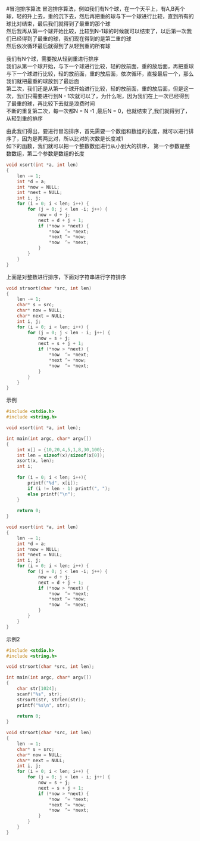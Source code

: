 #冒泡排序算法
冒泡排序算法，例如我们有N个球，在一个天平上，有A,B两个球，轻的升上去，重的沉下去，然后再把重的球与下一个球进行比较，直到所有的球比对结束，最后我们就得到了最重的那个球           
然后我再从第一个球开始比较，比较到N-1球的时候就可以结束了，以后第一次我们已经得到了最重的球，我们现在得到的是第二重的球       
然后依次循环最后就得到了从轻到重的所有球          

我们有N个球，需要按从轻到重进行排序             
我们从第一个球开始，与下一个球进行比较，轻的放前面，重的放后面，再把重球与下一个球进行比较，轻的放前面，重的放后面，依次循环，直接最后一个，那么我们就把最重的球放到了最后面         
第二次，我们还是从第一个球开始进行比较，轻的放前面，重的放后面，但是这一次，我们只需要进行到N - 1次就可以了，为什么呢，因为我们在上一次已经得到了最重的球，再比较下去就是浪费时间            
不断的重复第二次，每一次都N = N -1 ,最后N = 0，也就结束了,我们就得到了，从轻到重的排序               

由此我们得出，要进行冒泡排序，首先需要一个数组和数组的长度，就可以进行排序了，因为是两两比对，所以比对的次数是长度减1            
如下的函数，我们就可以把一个整数数组进行从小到大的排序， 第一个参数是整数数组，第二个参数是数组的长度                    
```c
void xsort(int *a, int len)
{
    len -= 1;
    int *d = a;
    int *now = NULL;
    int *next = NULL;
    int i, j;
    for (i = 0; i < len; i++) {
        for (j = 0; j < len -i; j++) {
            now = d + j;
            next = d + j + 1;
            if (*now > *next) {
                *now  ^= *next;
                *next ^= *now;
                *now  ^= *next;
            }
        }
    }
}
```
上面是对整数进行排序，下面对字符串进行字符排序
```c
void strsort(char *src, int len)
{
    len -= 1;
    char* s = src;
    char* now = NULL;
    char* next = NULL;
    int i, j;
    for (i = 0; i < len; i++) {
        for (j = 0; j < len - i; j++) {
            now = s + j;
            next = s + j + 1;
            if (*now > *next) {
                *now  ^= *next;
                *next ^= *now;
                *now  ^= *next;
            }
        }
    }
}
```
示例
```c
#include <stdio.h>
#include <string.h>

void xsort(int *a, int len);

int main(int argc, char* argv[])
{
    int x[] = {10,20,4,5,1,8,30,100};
    int len = sizeof(x)/sizeof(x[0]);
    xsort(x, len);
    int i;
    
    for (i = 0; i < len; i++){
        printf("%d", x[i]);
        if (i != len - 1) printf(", ");
        else printf("\n");
    }
    
    return 0;
}

void xsort(int *a, int len)
{
    len -= 1;
    int *d = a;
    int *now = NULL;
    int *next = NULL;
    int i, j;
    for (i = 0; i < len; i++) {
        for (j = 0; j < len -i; j++) {
            now = d + j;
            next = d + j + 1;
            if (*now > *next) {
                *now  ^= *next;
                *next ^= *now;
                *now  ^= *next;
            }
        }
    }
}
```
示例2
```c
#include <stdio.h>
#include <string.h>

void strsort(char *src, int len);

int main(int argc, char* argv[])
{
    char str[1024];
    scanf("%s", str);
    strsort(str, strlen(str));
    printf("%s\n", str);
    
    return 0;
}

void strsort(char *src, int len)
{
    len -= 1;
    char* s = src;
    char* now = NULL;
    char* next = NULL;
    int i, j;
    for (i = 0; i < len; i++) {
        for (j = 0; j < len - i; j++) {
            now = s + j;
            next = s + j + 1;
            if (*now > *next) {
                *now  ^= *next;
                *next ^= *now;
                *now  ^= *next;
            }
        }
    }
}
```

